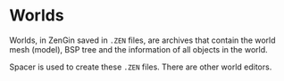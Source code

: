 # Worlds

Worlds, in ZenGin saved in `.ZEN` files, are archives that contain the world mesh (model), BSP tree and the information of all objects in the world.

Spacer is used to create these `.ZEN` files. There are other world editors.
